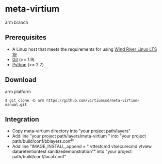 # meta-virtium
arm branch

Prerequisites
-------------

+ A Linux host that meets the requirements for using [Wind River Linux LTS 19](https://docs.windriver.com/category/os_linux_lts_19 "OS Wind River Linux 19")
+ [Git](https://git-scm.com/ "Git project page") (>= 1.9)
+ [Python](https://www.python.org/ "Python project page") (>= 2.7)

Download
-------------
arm platform

    $ git clone -b arm https://github.com/virtiumssd/meta-virtium-manual.git

Integration
-------------
+ Copy meta-virtium directory into "your project path/layers"
+ Add line "your project path/layers/meta-virtium \" into "your project path/build/conf/bblayers.conf"
+ Add line "IMAGE_INSTALL_append = " vttestcmd vtsecurecmd vtview dataretentiontest sanitizedemonstration"" into "your project path/build/conf/local.conf"
